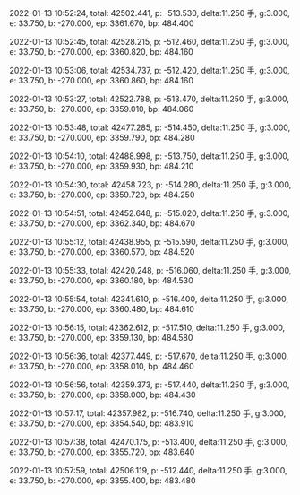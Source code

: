 2022-01-13 10:52:24, total: 42502.441, p: -513.530, delta:11.250 手, g:3.000, e: 33.750, b: -270.000, ep: 3361.670, bp: 484.400

2022-01-13 10:52:45, total: 42528.215, p: -512.460, delta:11.250 手, g:3.000, e: 33.750, b: -270.000, ep: 3360.820, bp: 484.160

2022-01-13 10:53:06, total: 42534.737, p: -512.420, delta:11.250 手, g:3.000, e: 33.750, b: -270.000, ep: 3360.860, bp: 484.160

2022-01-13 10:53:27, total: 42522.788, p: -513.470, delta:11.250 手, g:3.000, e: 33.750, b: -270.000, ep: 3359.010, bp: 484.060

2022-01-13 10:53:48, total: 42477.285, p: -514.450, delta:11.250 手, g:3.000, e: 33.750, b: -270.000, ep: 3359.790, bp: 484.280

2022-01-13 10:54:10, total: 42488.998, p: -513.750, delta:11.250 手, g:3.000, e: 33.750, b: -270.000, ep: 3359.930, bp: 484.210

2022-01-13 10:54:30, total: 42458.723, p: -514.280, delta:11.250 手, g:3.000, e: 33.750, b: -270.000, ep: 3359.720, bp: 484.250

2022-01-13 10:54:51, total: 42452.648, p: -515.020, delta:11.250 手, g:3.000, e: 33.750, b: -270.000, ep: 3362.340, bp: 484.670

2022-01-13 10:55:12, total: 42438.955, p: -515.590, delta:11.250 手, g:3.000, e: 33.750, b: -270.000, ep: 3360.570, bp: 484.520

2022-01-13 10:55:33, total: 42420.248, p: -516.060, delta:11.250 手, g:3.000, e: 33.750, b: -270.000, ep: 3360.180, bp: 484.530

2022-01-13 10:55:54, total: 42341.610, p: -516.400, delta:11.250 手, g:3.000, e: 33.750, b: -270.000, ep: 3360.480, bp: 484.610

2022-01-13 10:56:15, total: 42362.612, p: -517.510, delta:11.250 手, g:3.000, e: 33.750, b: -270.000, ep: 3359.130, bp: 484.580

2022-01-13 10:56:36, total: 42377.449, p: -517.670, delta:11.250 手, g:3.000, e: 33.750, b: -270.000, ep: 3358.010, bp: 484.460

2022-01-13 10:56:56, total: 42359.373, p: -517.440, delta:11.250 手, g:3.000, e: 33.750, b: -270.000, ep: 3358.000, bp: 484.430

2022-01-13 10:57:17, total: 42357.982, p: -516.740, delta:11.250 手, g:3.000, e: 33.750, b: -270.000, ep: 3354.540, bp: 483.910

2022-01-13 10:57:38, total: 42470.175, p: -513.400, delta:11.250 手, g:3.000, e: 33.750, b: -270.000, ep: 3355.720, bp: 483.640

2022-01-13 10:57:59, total: 42506.119, p: -512.440, delta:11.250 手, g:3.000, e: 33.750, b: -270.000, ep: 3355.400, bp: 483.480